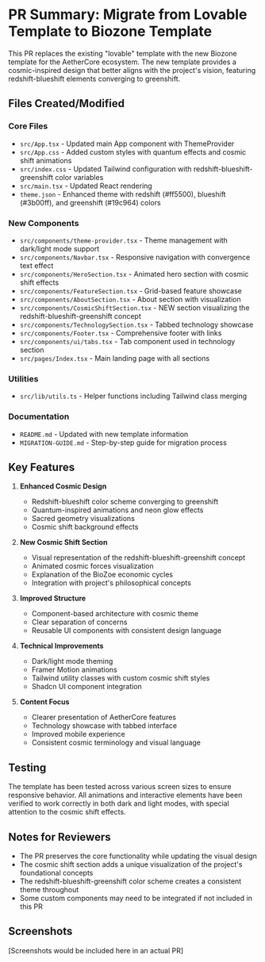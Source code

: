 # PR Summary: Migrate from Lovable Template to Biozone Template

This PR replaces the existing "lovable" template with the new Biozone template for the AetherCore ecosystem. The new template provides a cosmic-inspired design that better aligns with the project's vision, featuring redshift-blueshift elements converging to greenshift.

## Files Created/Modified

### Core Files
- `src/App.tsx` - Updated main App component with ThemeProvider
- `src/App.css` - Added custom styles with quantum effects and cosmic shift animations
- `src/index.css` - Updated Tailwind configuration with redshift-blueshift-greenshift color variables
- `src/main.tsx` - Updated React rendering
- `theme.json` - Enhanced theme with redshift (#ff5500), blueshift (#3b00ff), and greenshift (#19c964) colors

### New Components
- `src/components/theme-provider.tsx` - Theme management with dark/light mode support
- `src/components/Navbar.tsx` - Responsive navigation with convergence text effect
- `src/components/HeroSection.tsx` - Animated hero section with cosmic shift effects
- `src/components/FeatureSection.tsx` - Grid-based feature showcase
- `src/components/AboutSection.tsx` - About section with visualization
- `src/components/CosmicShiftSection.tsx` - NEW section visualizing the redshift-blueshift-greenshift concept
- `src/components/TechnologySection.tsx` - Tabbed technology showcase
- `src/components/Footer.tsx` - Comprehensive footer with links
- `src/components/ui/tabs.tsx` - Tab component used in technology section
- `src/pages/Index.tsx` - Main landing page with all sections

### Utilities
- `src/lib/utils.ts` - Helper functions including Tailwind class merging

### Documentation
- `README.md` - Updated with new template information
- `MIGRATION-GUIDE.md` - Step-by-step guide for migration process

## Key Features

1. **Enhanced Cosmic Design**
   - Redshift-blueshift color scheme converging to greenshift
   - Quantum-inspired animations and neon glow effects
   - Sacred geometry visualizations
   - Cosmic shift background effects

2. **New Cosmic Shift Section**
   - Visual representation of the redshift-blueshift-greenshift concept
   - Animated cosmic forces visualization
   - Explanation of the BioZoe economic cycles
   - Integration with project's philosophical concepts

3. **Improved Structure**
   - Component-based architecture with cosmic theme
   - Clear separation of concerns
   - Reusable UI components with consistent design language

4. **Technical Improvements**
   - Dark/light mode theming
   - Framer Motion animations
   - Tailwind utility classes with custom cosmic shift styles
   - Shadcn UI component integration

5. **Content Focus**
   - Clearer presentation of AetherCore features
   - Technology showcase with tabbed interface
   - Improved mobile experience
   - Consistent cosmic terminology and visual language

## Testing

The template has been tested across various screen sizes to ensure responsive behavior. All animations and interactive elements have been verified to work correctly in both dark and light modes, with special attention to the cosmic shift effects.

## Notes for Reviewers

- The PR preserves the core functionality while updating the visual design
- The cosmic shift section adds a unique visualization of the project's foundational concepts
- The redshift-blueshift-greenshift color scheme creates a consistent theme throughout
- Some custom components may need to be integrated if not included in this PR

## Screenshots

[Screenshots would be included here in an actual PR]
